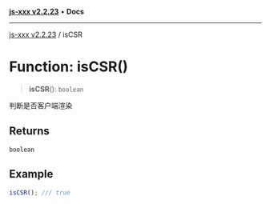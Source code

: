 [**js-xxx v2.2.23**](../README.md) • **Docs**

***

[js-xxx v2.2.23](../README.md) / isCSR

# Function: isCSR()

> **isCSR**(): `boolean`

判断是否客户端渲染

## Returns

`boolean`

## Example

```ts
isCSR(); /// true
```
